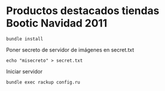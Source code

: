 # Productos destacados tiendas Bootic Navidad 2011

    bundle install
    
Poner secreto de servidor de imágenes en secret.txt

    echo "misecreto" > secret.txt
    
Iniciar servidor

    bundle exec rackup config.ru